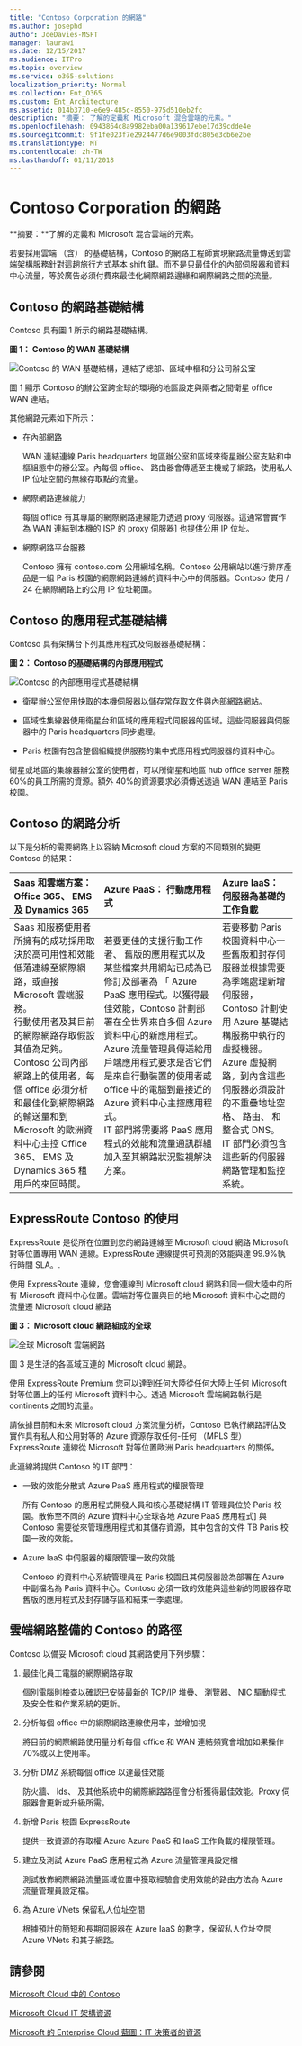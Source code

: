 ```yaml
---
title: "Contoso Corporation 的網路"
ms.author: josephd
author: JoeDavies-MSFT
manager: laurawi
ms.date: 12/15/2017
ms.audience: ITPro
ms.topic: overview
ms.service: o365-solutions
localization_priority: Normal
ms.collection: Ent_O365
ms.custom: Ent_Architecture
ms.assetid: 014b3710-e6e9-485c-8550-975d510eb2fc
description: "摘要： 了解的定義和 Microsoft 混合雲端的元素。"
ms.openlocfilehash: 0943864c8a9982eba00a139617ebe17d39cdde4e
ms.sourcegitcommit: 9f1fe023f7e2924477d6e9003fdc805e3cb6e2be
ms.translationtype: MT
ms.contentlocale: zh-TW
ms.lasthandoff: 01/11/2018
---
```

# <a name="networking-for-the-contoso-corporation"></a>Contoso Corporation 的網路

 **摘要：**了解的定義和 Microsoft 混合雲端的元素。
  
若要採用雲端 （含） 的基礎結構，Contoso 的網路工程師實現網路流量傳送到雲端架構服務針對這趟旅行方式基本 shift 鍵。而不是只最佳化的內部伺服器和資料中心流量，等於廣告必須付費來最佳化網際網路邊緣和網際網路之間的流量。
  
## <a name="contosos-networking-infrastructure"></a>Contoso 的網路基礎結構

Contoso 具有圖 1 所示的網路基礎結構。
  
**圖 1： Contoso 的 WAN 基礎結構**

![Contoso 的 WAN 基礎結構，連結了總部、區域中樞和分公司辦公室](images/Contoso_Poster/Contoso_WW_Net.png)
  
圖 1 顯示 Contoso 的辦公室跨全球的環境的地區設定與兩者之間衛星 office WAN 連結。
  
其他網路元素如下所示：
  
- 在內部網路
    
    WAN 連結連線 Paris headquarters 地區辦公室和區域來衛星辦公室支點和中樞組態中的辦公室。內每個 office、 路由器會傳遞至主機或子網路，使用私人 IP 位址空間的無線存取點的流量。
    
- 網際網路連線能力
    
    每個 office 有其專屬的網際網路連線能力透過 proxy 伺服器。這通常會實作為 WAN 連結到本機的 ISP 的 proxy 伺服器] 也提供公用 IP 位址。
    
- 網際網路平台服務
    
    Contoso 擁有 contoso.com 公用網域名稱。Contoso 公用網站以進行排序產品是一組 Paris 校園的網際網路連線的資料中心中的伺服器。Contoso 使用 / 24 在網際網路上的公用 IP 位址範圍。
    
## <a name="contosos-app-infrastructure"></a>Contoso 的應用程式基礎結構

Contoso 具有架構台下列其應用程式及伺服器基礎結構：
  
**圖 2： Contoso 的基礎結構的內部應用程式**

![Contoso 的內部應用程式基礎結構](images/Contoso_Poster/App_Infra.png)
  
- 衛星辦公室使用快取的本機伺服器以儲存常存取文件與內部網路網站。
    
- 區域性集線器使用衛星台和區域的應用程式伺服器的區域。這些伺服器與伺服器中的 Paris headquarters 同步處理。
    
- Paris 校園有包含整個組織提供服務的集中式應用程式伺服器的資料中心。
    
衛星或地區的集線器辦公室的使用者，可以所衛星和地區 hub office server 服務 60%的員工所需的資源。額外 40%的資源要求必須傳送透過 WAN 連結至 Paris 校園。
  
## <a name="contosos-network-analysis"></a>Contoso 的網路分析

以下是分析的需要網路上以容納 Microsoft cloud 方案的不同類別的變更 Contoso 的結果：
  
|**Saas 和雲端方案： Office 365、 EMS 及 Dynamics 365**|**Azure PaaS： 行動應用程式**|**Azure IaaS： 伺服器為基礎的工作負載**|
|:-----|:-----|:-----|
|Saas 和服務使用者所擁有的成功採用取決於高可用性和效能低落連線至網際網路，或直接 Microsoft 雲端服務。  <br/> 行動使用者及其目前的網際網路存取假設其值為足夠。  <br/> Contoso 公司內部網路上的使用者，每個 office 必須分析和最佳化到網際網路的輸送量和到 Microsoft 的歐洲資料中心主控 Office 365、 EMS 及 Dynamics 365 租用戶的來回時間。  <br/> |若要更佳的支援行動工作者、 舊版的應用程式以及某些檔案共用網站已成為已修訂及部署為 「 Azure PaaS 應用程式。以獲得最佳效能，Contoso 計劃部署在全世界來自多個 Azure 資料中心的新應用程式。Azure 流量管理員傳送給用戶端應用程式要求是否它們是來自行動裝置的使用者或 office 中的電腦到最接近的 Azure 資料中心主控應用程式。  <br/>  IT 部門將需要將 PaaS 應用程式的效能和流量通訊群組加入至其網路狀況監視解決方案。 <br/> |若要移動 Paris 校園資料中心一些舊版和封存伺服器並根據需要為季端處理新增伺服器，Contoso 計劃使用 Azure 基礎結構服務中執行的虛擬機器。  <br/> Azure 虛擬網路，到內含這些伺服器必須設計的不重疊地址空格、 路由、 和整合式 DNS。  <br/> IT 部門必須包含這些新的伺服器網路管理和監控系統。  <br/> |
   
## <a name="contosos-use-of-expressroute"></a>ExpressRoute Contoso 的使用

ExpressRoute 是從所在位置到您的網路連線至 Microsoft cloud 網路 Microsoft 對等位置專用 WAN 連線。ExpressRoute 連線提供可預測的效能與達 99.9%執行時間 SLA。.
  
使用 ExpressRoute 連線，您會連線到 Microsoft cloud 網路和同一個大陸中的所有 Microsoft 資料中心位置。雲端對等位置與目的地 Microsoft 資料中心之間的流量遷 Microsoft cloud 網路
  
**圖 3： Microsoft cloud 網路組成的全球**

![全球 Microsoft 雲端網路](images/Contoso_Poster/MS_WW_Cloud.png)
  
圖 3 是生活的各區域互連的 Microsoft cloud 網路。
  
使用 ExpressRoute Premium 您可以達到任何大陸從任何大陸上任何 Microsoft 對等位置上的任何 Microsoft 資料中心。透過 Microsoft 雲端網路執行是 continents 之間的流量。
  
請依據目前和未來 Microsoft cloud 方案流量分析，Contoso 已執行網路評估及實作具有私人和公用對等的 Azure 資源存取任何-任何 （MPLS 型） ExpressRoute 連線從 Microsoft 對等位置歐洲 Paris headquarters 的關係。
  
此連線將提供 Contoso 的 IT 部門：
  
- 一致的效能分散式 Azure PaaS 應用程式的權限管理
    
    所有 Contoso 的應用程式開發人員和核心基礎結構 IT 管理員位於 Paris 校園。散佈至不同的 Azure 資料中心全球各地 Azure PaaS 應用程式] 與 Contoso 需要從來管理應用程式和其儲存資源，其中包含的文件 TB Paris 校園一致的效能。
    
- Azure IaaS 中伺服器的權限管理一致的效能
    
    Contoso 的資料中心系統管理員在 Paris 校園且其伺服器設為部署在 Azure 中副檔名為 Paris 資料中心。Contoso 必須一致的效能與這些新的伺服器存取舊版的應用程式及封存儲存區和結束一季處理。
    
## <a name="contosos-path-to-cloud-networking-readiness"></a>雲端網路整備的 Contoso 的路徑

Contoso 以備妥 Microsoft cloud 其網路使用下列步驟：
  
1. 最佳化員工電腦的網際網路存取
    
    個別電腦則檢查以確認已安裝最新的 TCP/IP 堆疊、 瀏覽器、 NIC 驅動程式及安全性和作業系統的更新。
    
2. 分析每個 office 中的網際網路連線使用率，並增加視
    
    將目前的網際網路使用量分析每個 office 和 WAN 連結頻寬會增加如果操作 70%或以上使用率。
    
3. 分析 DMZ 系統每個 office 以達最佳效能
    
    防火牆、 Ids、 及其他系統中的網際網路路徑會分析獲得最佳效能。Proxy 伺服器會更新或升級所需。
    
4. 新增 Paris 校園 ExpressRoute
    
    提供一致資源的存取權 Azure Azure PaaS 和 IaaS 工作負載的權限管理。
    
5. 建立及測試 Azure PaaS 應用程式為 Azure 流量管理員設定檔
    
    測試散佈網際網路流量區域位置中獲取經驗會使用效能的路由方法為 Azure 流量管理員設定檔。
    
6. 為 Azure VNets 保留私人位址空間
    
    根據預計的簡短和長期伺服器在 Azure IaaS 的數字，保留私人位址空間 Azure VNets 和其子網路。
    
## <a name="see-also"></a>請參閱

[Microsoft Cloud 中的 Contoso](contoso-in-the-microsoft-cloud.md)
  
[Microsoft Cloud IT 架構資源](microsoft-cloud-it-architecture-resources.md)

[Microsoft 的 Enterprise Cloud 藍圖：IT 決策者的資源](https://sway.com/FJ2xsyWtkJc2taRD)



